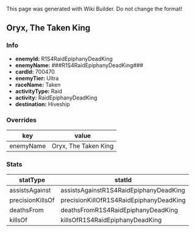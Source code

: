 <span class="wiki-builder">This page was generated with Wiki Builder. Do not change the format!</span>

## Oryx, The Taken King
### Info
* **enemyId:** R1S4RaidEpiphanyDeadKing
* **enemyName:** ###R1S4RaidEpiphanyDeadKing###
* **cardId:** 700470
* **enemyTier:** Ultra
* **raceName:** Taken
* **activityType:** Raid
* **activity:** RaidEpiphanyDeadKing
* **destination:** Hiveship

### Overrides
key | value
--- | -----
enemyName | Oryx, The Taken King

### Stats
statType | statId
-------- | ------
assistsAgainst | assistsAgainstR1S4RaidEpiphanyDeadKing
precisionKillsOf | precisionKillOfR1S4RaidEpiphanyDeadKing
deathsFrom | deathsFromR1S4RaidEpiphanyDeadKing
killsOf | killsOfR1S4RaidEpiphanyDeadKing

